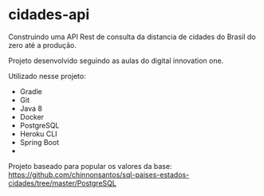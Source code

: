 # cidades-api
Construindo uma API Rest de consulta da distancia de cidades do Brasil do zero até a produção. 

Projeto desenvolvido seguindo as aulas do digital innovation one. 

Utilizado nesse projeto:
- Gradle
- Git
- Java 8
- Docker
- PostgreSQL
- Heroku CLI
- Spring Boot
- 
Projeto baseado para popular os valores da base:
https://github.com/chinnonsantos/sql-paises-estados-cidades/tree/master/PostgreSQL
